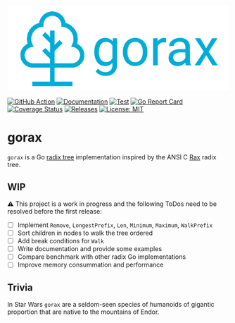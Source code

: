 ![gorax](gorax.png)


[![GitHub Action](https://img.shields.io/badge/GitHub-Action-blue)](https://github.com/features/actions)
[![Documentation](https://img.shields.io/badge/godoc-reference-5272B4.svg)](https://pkg.go.dev/github.com/snorwin/gorax)
[![Test](https://img.shields.io/github/workflow/status/snorwin/gorax/Test?label=tests&logo=github)](https://github.com/snorwin/gorax/actions)
[![Go Report Card](https://goreportcard.com/badge/github.com/snorwin/gorax)](https://goreportcard.com/report/github.com/snorwin/gorax)
[![Coverage Status](https://coveralls.io/repos/github/snorwin/gorax/badge.svg?branch=main)](https://coveralls.io/github/snorwin/gorax?branch=main)
[![Releases](https://img.shields.io/github/v/release/snorwin/gorax)](https://github.com/snorwin/gorax/releases)
[![License: MIT](https://img.shields.io/badge/License-MIT-yellow.svg)](https://opensource.org/licenses/MIT)

# gorax
`gorax` is a Go [radix tree](https://en.wikipedia.org/wiki/Radix_tree) implementation inspired by the ANSI C [Rax](https://github.com/antirez/rax) radix tree.

## WIP
:warning: This project is a work in progress and the following ToDos need to be resolved before the first release:
- [ ] Implement `Remove`, `LongestPrefix`, `Len`, `Minimum`, `Maximum`, `WalkPrefix`
- [ ] Sort children in nodes to walk the tree ordered
- [ ] Add break conditions for `Walk`
- [ ] Write documentation and provide some examples 
- [ ] Compare benchmark with other radix Go implementations
- [ ] Improve memory consummation and performance 

## Trivia
In Star Wars `gorax` are a seldom-seen species of humanoids of gigantic proportion that are native to the mountains of Endor.